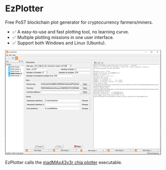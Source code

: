 # EzPlotter
Free PoST blockchain plot generator for cryptocurrency farmers/miners.

* ✅ A easy-to-use and fast plotting tool, no learning curve.
* ✅ Multiple plotting missions in one user interface.
* ✅ Support both Windows and Linux (Ubuntu).

![GUI overview](https://github.com/sengexyz/EzPlotter/blob/main/gallery/gui_2.png)

EzPlotter calls the [madMAx43v3r chia plotter](https://github.com/madMAx43v3r/chia-plotter) executable. 
